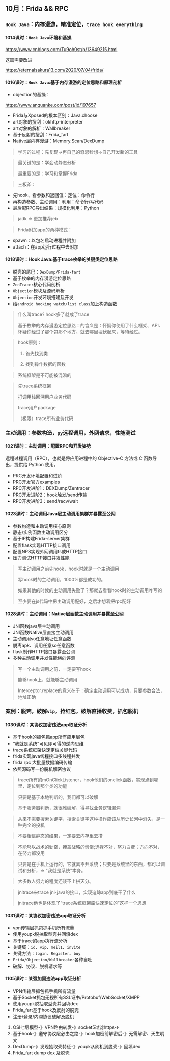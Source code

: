 ## 10月：Frida && RPC

### `Hook Java`：内存漫游，精准定位，`trace hook everything`

#### 1014课时：`Hook Java`环境和基操

https://www.cnblogs.com/Tu9oh0st/p/13649215.html

这篇需要改进

https://eternalsakura13.com/2020/07/04/frida/

#### 1016课时：`Hook Java`:基于内存漫游的定位思路和原理剖析

- objection的基操：

https://www.anquanke.com/post/id/197657

- Frida与Xposed的根本区别：Java.choose
- art对象的搜刮：okhttp-interpreter
- art对象的解析：Wallbreaker
- 基于反射的搜刮：Frida_fart
- Native层内存漫游：Memory.Scan/DexDump

> 学习的过程：先复现->再自己的奇思秒想->自己开发新的工具

>  最关键的是：学会动静态分析
>
>  最重要的是：学习和掌握Frida

> 三板斧：

- 先hook、看参数和返回值：定位：命令行
- 再构造参数、主动调用：利用：命令行/写代码
- 最后配RPC导出结果：规模化利用：Python

> jadk => 更加推荐jeb

> Frida附加app的两种模式：

- spawn：以包名启动进程并附加
- attach：在app运行过程中去附加

#### 1018课时：Hook Java:基于trace枚举的关键类定位思路

- 脱壳的尾巴：`DexDump/Frida-fart`
- 基于枚举的内存漫游定位思路
- `ZenTracer`核心代码剖析
- `Objection`模块及源码解析
- `Objection`开发环境搭建及开发
- 给`android hooking watch/list class`加上构造函数

> 什么叫trace? hook多了就成了trace
>
> 基于枚举的内存漫游定位思路：的含义是：怀疑你使用了什么框架、API、怀疑你经过了那个包那个地方、就去哪里埋伏起来，等待经过。

> hook原则：
>
> 	1. 首先找到类
>
>  	2. 找到操作数据的函数

> 系统框架是不可能被混淆的

> 先trace系统框架
>
> 打调用栈回溯用户业务代码
>
> trace用户package
>
> （极限）trace所有业务代码

### 主动调用：参数构造，`py`远程调用，外网请求，性能测试

#### 1021课时：主动调用：配置RPC和开发姿势

远程过程调用（RPC），也就是将应用进程中的 Objective-C 方法或 C 函数导出，提供给 Python 使用。

- PRC开发环境配置和进阶
- PRC开发官方examples
- RPC开发进阶1：DEXDump/Zentracer
- PRC开发进阶2：hook触发/send传输
- RPC开发进阶3：send/recv/wait

#### 1023课时：主动调用Java层主动调用集群并暴露至公网

- 参数构造和主动调用核心原则
- 静态/实例函数主动调用区分
- 基于IP构建Frida-server集群
- 配置flask实现HTTP接口调用
- 配置NPS实现外网调用fs或HTTP接口
- 压力测试HTTP接口并发性能

> 写主动调用之前先hook，hook时就是一个主动调用
>
> 写hook时的主动调用，1000%都是成功的。
>
> 如果其他的时候的主动调用失败了？那就去看看hook时的主动调用咋写的
>
> 至少要在js代码中把主动调用配好，之后才想着把rpc配好

#### 1028课时：主动调用：Native层函数主动调用并暴露至公网

- JNI函数java层主动调用
- JNI函数Native层直接主动调用
- 主动调用so任意地址任意函数
- 脱离apk、调用任意so任意函数
- flask制作HTTP接口暴露至公网
- 多种主动调用并发性能横向评测

> 写一个主动调用之前，一定要写hook
>
> 能够hook上，就能够主动调用
>
> Interceptor.replace的意义在于：确定主动调用可以成功，只要参数合法，地址正确

### 案例：脱壳，破解`vip`，抢红包，破解直播收费，抓包脱机

#### 1030课时：某协议加密违法app取证分析

- 基于hook的抓包抓app所有应用层包
- “我就是系统”可见即可得的逆向思维
- trace系统框架快速定位关键代码
- frida实现java线程接口多线程并发
- frida rpc 大批量数据编码传输
- 依照源码写一份脱机解密协议

> trace所有的mOnClickListener，hook他们的onclick函数，实现点到哪里，定位到那个类的功能
>
> 只要是基于本地判断的，我们都可以破解
>
> 基于服务器判断，就很难破解，得寻找业务逻辑漏洞

> 从来不需要搜索关键字，搜索关键字这种操作应该从历史长河中消失，是一种完全的投机

> 不要相信静态的结果，一定要去内存里去捞

> 不能够以战术的勤奋，掩盖战略的懒惰;选择不对，努力白费；方向不对，在努力都没用

>  只要是在手机上运行的，它就离不开系统；只要是系统里的东西，都可以调试和分析，=> "我就是系统"本身。

> 大多数人努力的程度还谈不上拼天分。

> jnitrace来trace jni-java的接口，实现追踪app到底干了什么
>
> jnitrace他也是体现了“trace系统框架库快速定位的”这样一个思想

#### 1031课时：某协议加密违法app取证分析

- vpn传输层抓包抓手机所有流量
- 使用youpk脱抽取型壳并回填dex
- 基于trace的app执行流分析
- 关键域：`id`、`vip`、`meil1`、`invite`
- 关键方法：`login`、`Register`、`buy`
- `Frida/Objection/Wallbreaker`各种自吐
- 破解、协议、脱机请求等

#### 1105课时：某强加固违法app取证分析

- VPN传输层抓包抓手机所有流量
- 基于Socket抓包无视所有SSL证书/Protobuf/WebSocket/XMPP
- 使用youpk脱抽取型壳并回填dex
- Frida_fart基于hook及反射的脱壳
- 注册/登录/内购协议破解及脱机

1. OSI七层模型-》VPN路由转发-》socket5过滤https-》
2. 基于hook-》遵守协议层必由之路-》hook加密前解密后-》无需解密、天生明文
3. DexDump-》发现抽取壳特征-》youpk从刷机到脱壳-》回填dex
4. Frida_fart  dump dex 及脱壳